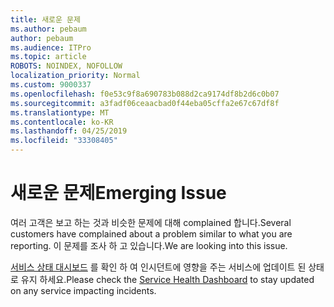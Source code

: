 ```yaml
---
title: 새로운 문제
ms.author: pebaum
author: pebaum
ms.audience: ITPro
ms.topic: article
ROBOTS: NOINDEX, NOFOLLOW
localization_priority: Normal
ms.custom: 9000337
ms.openlocfilehash: f0e53c9f8a690783b088d2ca9174df8b2d6c0b07
ms.sourcegitcommit: a3fadf06ceaacbad0f44eba05cffa2e67c67df8f
ms.translationtype: MT
ms.contentlocale: ko-KR
ms.lasthandoff: 04/25/2019
ms.locfileid: "33308405"
---
```

# <a name="emerging-issue"></a><span data-ttu-id="b3e91-102">새로운 문제</span><span class="sxs-lookup"><span data-stu-id="b3e91-102">Emerging Issue</span></span>

<span data-ttu-id="b3e91-103">여러 고객은 보고 하는 것과 비슷한 문제에 대해 complained 합니다.</span><span class="sxs-lookup"><span data-stu-id="b3e91-103">Several customers have complained about a problem similar to what you are reporting.</span></span> <span data-ttu-id="b3e91-104">이 문제를 조사 하 고 있습니다.</span><span class="sxs-lookup"><span data-stu-id="b3e91-104">We are looking into this issue.</span></span>

<span data-ttu-id="b3e91-105">[서비스 상태 대시보드](https://admin.microsoft.com/adminportal/home#/servicehealth) 를 확인 하 여 인시던트에 영향을 주는 서비스에 업데이트 된 상태로 유지 하세요.</span><span class="sxs-lookup"><span data-stu-id="b3e91-105">Please check the [Service Health Dashboard](https://admin.microsoft.com/adminportal/home#/servicehealth) to stay updated on any service impacting incidents.</span></span>